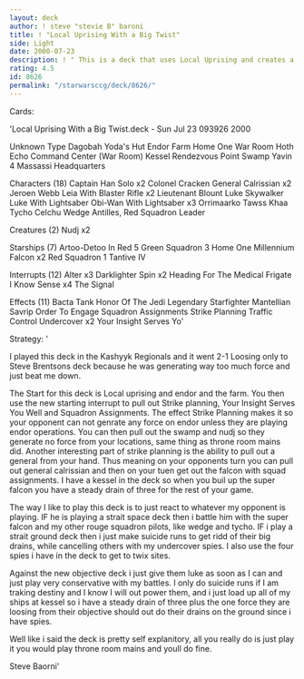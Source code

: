 ```yaml
---
layout: deck
author: ! steve "stevie B" baroni
title: ! "Local Uprising With a Big Twist"
side: Light
date: 2000-07-23
description: ! " This is a deck that uses Local Uprising and creates a deck very similar to Throne Room Mains."
rating: 4.5
id: 8626
permalink: "/starwarsccg/deck/8626/"
---
```

Cards: 

'Local Uprising With a Big Twist.deck - Sun Jul 23 093926 2000


Unknown Type
Dagobah Yoda's Hut
Endor
Farm
Home One War Room
Hoth Echo Command Center (War Room)
Kessel
Rendezvous Point
Swamp
Yavin 4 Massassi Headquarters

Characters (18)
Captain Han Solo  x2
Colonel Cracken
General Calrissian  x2
Jeroen Webb
Leia With Blaster Rifle  x2
Lieutenant Blount
Luke Skywalker
Luke With Lightsaber
Obi-Wan With Lightsaber  x3
Orrimaarko
Tawss Khaa
Tycho Celchu
Wedge Antilles, Red Squadron Leader

Creatures (2)
Nudj  x2

Starships (7)
Artoo-Detoo In Red 5
Green Squadron 3
Home One
Millennium Falcon  x2
Red Squadron 1
Tantive IV

Interrupts (12)
Alter  x3
Darklighter Spin  x2
Heading For The Medical Frigate
I Know
Sense  x4
The Signal

Effects (11)
Bacta Tank
Honor Of The Jedi
Legendary Starfighter
Mantellian Savrip
Order To Engage
Squadron Assignments
Strike Planning
Traffic Control
Undercover  x2
Your Insight Serves Yo'

Strategy: '

 I played this deck in the Kashyyk Regionals and it went 2-1 Loosing only to Steve Brentsons deck because he was generating way too much force and just beat me down.

 The Start for this deck is Local uprising and endor and the farm. You then use the new starting interrupt to pull out Strike planning, Your Insight Serves You Well and Squadron Assignments. The effect Strike Planning makes it so your opponent can not genrate any force on endor unless they are playing endor operations. You can then pull out the swamp and nudj so they generate no force from your locations, same thing as throne room mains did. Another interesting part of strike planning is the ability to pull out a general from your hand. Thus meaning on your opponents turn you can pull out general calrissian and then on your tuen get out the falcon with squad assignments. I have a kessel in the deck so when you buil up the super falcon you have a steady drain of three for the rest of your game.

 The way I like to play this deck is to just react to whatever my opponent is playing. IF he is playing a strait space deck then i battle him with the super falcon and my other rouge squadron pilots, like wedge and tycho. IF i play a strait ground deck then i just make suicide runs to get ridd of their big drains, while cancelling others with my undercover spies. I also use the four spies i have in the deck to get to twix sites.

  Against the new objective deck i just give them luke as soon as I can and just play very conservative with my battles. I only do suicide runs if I am traking destiny and I know I will out power them, and i just load up all of my ships at kessel so i have a steady drain of three plus the one force they are loosing from their objective should out do their drains on the ground since i have spies.

  Well like i said the deck is pretty self explanitory, all you really do is just play it you would play throne room mains and youll do fine.

Steve Baorni'
